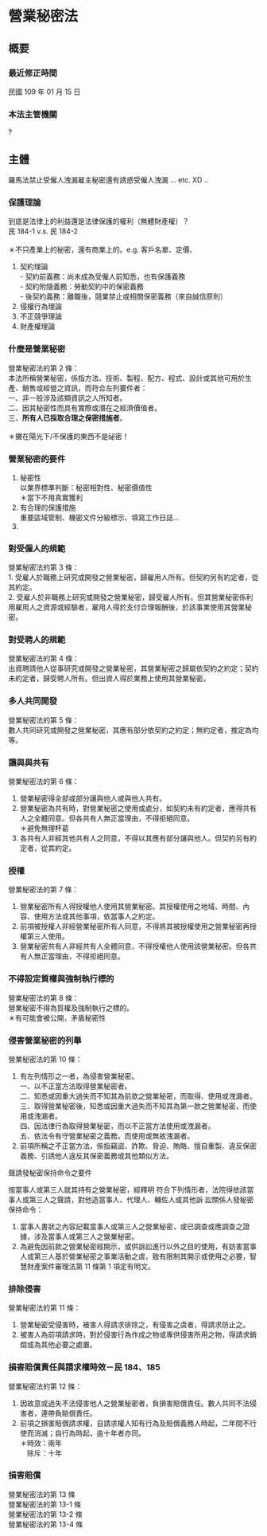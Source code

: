 # 營業秘密法

## 概要

### 最近修正時間

民國 109 年 01 月 15 日

### 本法主管機關

?

## 主體

羅馬法禁止受僱人洩漏雇主秘密還有誘惑受僱人洩漏 ... etc.  XD ..

### 保護理論

到底是法律上的利益還是法律保護的權利（無體財產權）？\
民 184-1 v.s. 民 184-2\
\
＊不只產業上的秘密，還有商業上的。e.g. 客戶名單、定價、

1. 契約理論\
   \- 契約前義務：尚未成為受僱人前知悉，也有保護義務\
   \- 契約附隨義務：勞動契約中的保密義務\
   \- 後契約義務：離職後，競業禁止或相關保密義務（來自誠信原則）
2. 侵權行為理論
3. 不正競爭理論
4. 財產權理論

### 什麼是營業秘密

營業秘密法的第 2 條：\
本法所稱營業秘密，係指方法、技術、製程、配方、程式、設計或其他可用於生產、銷售或經營之資訊，而符合左列要件者：\
一、非一般涉及該類資訊之人所知者。\
二、因其秘密性而具有實際或潛在之經濟價值者。\
三、**所有人已採取合理之保密措施者**。\
\
＊攤在陽光下/不保護的東西不是祕密！

### 營業秘密的要件

1. 秘密性\
   以業界標準判斷：秘密相對性、秘密價值性\
   ＊當下不用真實獲利
2. 有合理的保護措施\
   重要區域管制、機密文件分級標示、填寫工作日誌…
3.

### 對受僱人的規範

營業秘密法的第 3 條：\
1\. 受雇人於職務上研究或開發之營業秘密，歸雇用人所有。但契約另有約定者，從其約定。\
2\. 受雇人於非職務上研究或開發之營業秘密，歸受雇人所有。但其營業秘密係利用雇用人之資源或經驗者，雇用人得於支付合理報酬後，於該事業使用其營業秘密。

### 對受聘人的規範

營業秘密法的第 4 條：\
出資聘請他人從事研究或開發之營業秘密，其營業秘密之歸屬依契約之約定；契約未約定者，歸受聘人所有。但出資人得於業務上使用其營業秘密。

### 多人共同開發

營業秘密法的第 5 條：\
數人共同研究或開發之營業秘密，其應有部分依契約之約定；無約定者，推定為均等。

### 讓與與共有

營業秘密法的第 6 條：

1. 營業秘密得全部或部分讓與他人或與他人共有。
2. 營業秘密為共有時，對營業秘密之使用或處分，如契約未有約定者，應得共有人之全體同意。但各共有人無正當理由，不得拒絕同意。\
   ＊避免無理杯葛
3. 各共有人非經其他共有人之同意，不得以其應有部分讓與他人。但契約另有約定者，從其約定。

### 授權

營業秘密法的第 7 條：

1. 營業秘密所有人得授權他人使用其營業秘密。其授權使用之地域、時間、內容、使用方法或其他事項，依當事人之約定。
2. 前項被授權人非經營業秘密所有人同意，不得將其被授權使用之營業秘密再授權第三人使用。
3. 營業秘密共有人非經共有人全體同意，不得授權他人使用該營業秘密。但各共有人無正當理由，不得拒絕同意。

### 不得設定質權與強制執行標的

營業秘密法的第 8 條：\
營業秘密不得為質權及強制執行之標的。\
＊有可能會被公開，矛盾秘密性

### 侵害營業秘密的列舉

營業秘密法的第 10 條：

1. 有左列情形之一者，為侵害營業秘密。\
   一、以不正當方法取得營業秘密者。\
   二、知悉或因重大過失而不知其為前款之營業秘密，而取得、使用或洩漏者。\
   三、取得營業秘密後，知悉或因重大過失而不知其為第一款之營業秘密，而使用或洩漏者。\
   四、因法律行為取得營業秘密，而以不正當方法使用或洩漏者。\
   五、依法令有守營業秘密之義務，而使用或無故洩漏者。
2. 前項所稱之不正當方法，係指竊盜、詐欺、脅迫、賄賂、擅自重製、違反保密義務、引誘他人違反其保密義務或其他類似方法。

聲請發秘密保持命令之要件

按當事人或第三人就其持有之營業秘密，經釋明 符合下列情形者，法院得依該當事人或第三人之聲請，對他造當事人、代理人、輔佐人或其他訴 訟關係人發秘密保持命令：

1. 當事人書狀之內容記載當事人或第三人之營業秘密，或已調查或應調查之證據，涉及當事人或第三人之營業秘密。
2. 為避免因前款之營業秘密經開示，或供訴訟進行以外之目的使用，有妨害當事人或第三人基於營業秘密之事業活動之虞，致有限制其開示或使用之必要，智慧財產案件審理法第 11 條第 1 項定有明文。

### 排除侵害

營業秘密法的第 11 條：

1. 營業秘密受侵害時，被害人得請求排除之，有侵害之虞者，得請求防止之。
2. 被害人為前項請求時，對於侵害行為作成之物或專供侵害所用之物，得請求銷燬或為其他必要之處置。

### 損害賠償責任與請求權時效－民 184、185

營業秘密法的第 12 條：

1. 因故意或過失不法侵害他人之營業秘密者，負損害賠償責任。數人共同不法侵害者，連帶負賠償責任。
2. 前項之損害賠償請求權，自請求權人知有行為及賠償義務人時起，二年間不行使而消滅；自行為時起，逾十年者亦同。\
   ＊時效：兩年\
   　除斥：十年

### 損害賠償

營業秘密法的第 13 條\
營業秘密法的第 13-1 條\
營業秘密法的第 13-2 條\
營業秘密法的第 13-4 條
